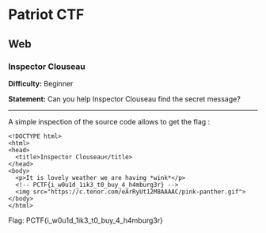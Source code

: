 # Patriot CTF

## Web

### Inspector Clouseau

**Difficulty:** Beginner

**Statement:** Can you help Inspector Clouseau find the secret message?

***

A simple inspection of the source code allows to get the flag :

```
<!DOCTYPE html>
<html>
<head>
  <title>Inspector Clouseau</title>
</head>
<body>
  <p>It is lovely weather we are having *wink*</p>
  <!-- PCTF{i_w0u1d_1ik3_t0_buy_4_h4mburg3r} -->
  <img src="https://c.tenor.com/eArRyUt12M8AAAAC/pink-panther.gif">
</body>
</html>
```

Flag: PCTF{i_w0u1d_1ik3_t0_buy_4_h4mburg3r}
